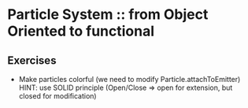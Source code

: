 # Particle System :: from Object Oriented to functional

## Exercises
* Make particles colorful (we need to modify Particle.attachToEmitter)
  HINT: use SOLID principle (Open/Close => open for extension, but closed for modification) 
